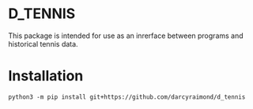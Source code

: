 # D_TENNIS

This package is intended for use as an inrerface between programs and
historical tennis data.

# Installation

`python3 -m pip install git+https://github.com/darcyraimond/d_tennis`